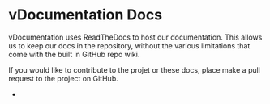 # vDocumentation Docs

vDocumentation uses ReadTheDocs to host our documentation.  This allows us to keep our docs in the repository, without the various limitations that come with the built in GitHub repo wiki.

If you would like to contribute to the projet or these docs, place make a pull request to the project on GitHub.

* 

